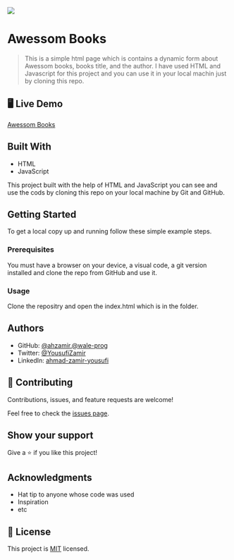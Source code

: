 ![](https://img.shields.io/badge/Microverse-blueviolet)

# Awessom Books

> This is a simple html page which is contains a dynamic form about Awessom books, books title, and the author. I have used HTML and Javascript for this project and you can use it in your local machin just by cloning this repo.


## 🖥️ Live Demo

[Awessom Books]()

## Built With

- HTML
- JavaScript

This project built with the help of HTML and JavaScript you can see and use the cods by cloning this repo on your local machine by Git and GitHub.

## Getting Started

To get a local copy up and running follow these simple example steps.

### Prerequisites

You must have a browser on your device, a visual code, a git version installed and clone the repo from GitHub and use it.

### Usage

Clone the repositry and open the index.html which is in the folder.

## Authors

- GitHub: [@ahzamir](https://github.com/ahzamir),[@wale-prog](https://github.com/wale-prog)
- Twitter: [@YousufiZamir](https://twitter.com/YousufiZamir)
- LinkedIn: [ahmad-zamir-yousufi](https://www.linkedin.com/in/ahmad-zamir-yousufi-70603317b/)


## 🤝 Contributing

Contributions, issues, and feature requests are welcome!

Feel free to check the [issues page](../../issues/).

## Show your support

Give a ⭐️ if you like this project!

## Acknowledgments

- Hat tip to anyone whose code was used
- Inspiration
- etc

## 📝 License

This project is [MIT](./MIT.md) licensed.

